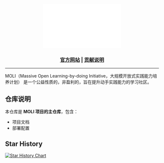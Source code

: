 <div align="center">

<picture>
  <source media="(prefers-color-scheme: light)" srcset="/MOLI_light.png">
  <img alt="MOLI logo" src="/MOLI_dark.png">
</picture>

<h3>

[官方网站](https://puckbee.github.io/moli) | [贡献说明](CONTRIBUTING.md)

</h3>

</div>

---

MOLI（Massive Open Learning-by-doing Initiative，大规模开放式实践能力培养计划） 是一个公益性质的，非盈利的，旨在提升动手实践能力的学习社区。

## 仓库说明

本仓库是 **MOLI 项目的主仓库**，包含：
* 项目文档
* 部署配置

## Star History

[![Star History Chart](https://api.star-history.com/svg?repos=puckbee/moli&type=Date)](https://www.star-history.com/#puckbee/moli&Date)

